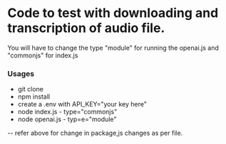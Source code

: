 # Code to test with downloading and transcription of audio file.

You will have to change the type "module" for running the openai.js and "commonjs" for index.js

### Usages

- git clone
- npm install
- create a .env with API_KEY="your key here"
- node index.js  - type="commonjs"
- node openai.js - typ=e="module"

-- refer above for change in package,js changes as per file.
